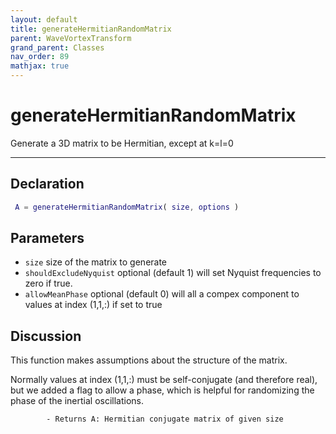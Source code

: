 ```yaml
---
layout: default
title: generateHermitianRandomMatrix
parent: WaveVortexTransform
grand_parent: Classes
nav_order: 89
mathjax: true
---
```


#  generateHermitianRandomMatrix

Generate a 3D matrix to be Hermitian, except at k=l=0


---

## Declaration
```matlab
 A = generateHermitianRandomMatrix( size, options )
```
## Parameters
+ `size`  size of the matrix to generate
+ `shouldExcludeNyquist`  optional (default 1) will set Nyquist frequencies to zero if true.
+ `allowMeanPhase`  optional (default 0) will all a compex component to values at index (1,1,:) if set to true

## Discussion

  This function makes assumptions about the structure of the matrix.
 
  Normally values at index (1,1,:) must be self-conjugate (and therefore
  real), but we added a flag to allow a phase, which is helpful for
  randomizing the phase of the inertial oscillations.
 
            - Returns A: Hermitian conjugate matrix of given size
